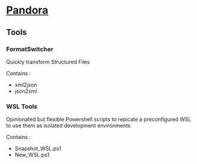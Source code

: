 # [Pandora](https://science.nasa.gov/saturn/moons/pandora/)

## Tools

### FormatSwitcher

Quickly transform Structured Files

Contains :
- xml2json
- json2xml

### WSL Tools

Opinionated but flexible Powershell scripts to repicate a preconfigured WSL to use them as isolated development environments

Contains :
- Snapshot_WSL.ps1
- New_WSL.ps1

